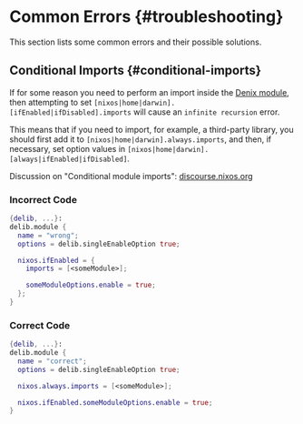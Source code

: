 # Common Errors {#troubleshooting}
This section lists some common errors and their possible solutions.

## Conditional Imports {#conditional-imports}
If for some reason you need to perform an import inside the [Denix module](/modules/introduction), then attempting to set `[nixos|home|darwin].[ifEnabled|ifDisabled].imports` will cause an `infinite recursion` error.

This means that if you need to import, for example, a third-party library, you should first add it to `[nixos|home|darwin].always.imports`, and then, if necessary, set option values in `[nixos|home|darwin].[always|ifEnabled|ifDisabled]`.

Discussion on "Conditional module imports": [discourse.nixos.org](https://discourse.nixos.org/t/conditional-module-imports/34863)

### Incorrect Code
```nix
{delib, ...}:
delib.module {
  name = "wrong";
  options = delib.singleEnableOption true;

  nixos.ifEnabled = {
    imports = [<someModule>];

    someModuleOptions.enable = true;
  };
}
```

### Correct Code
```nix
{delib, ...}:
delib.module {
  name = "correct";
  options = delib.singleEnableOption true;

  nixos.always.imports = [<someModule>];

  nixos.ifEnabled.someModuleOptions.enable = true;
}
```
